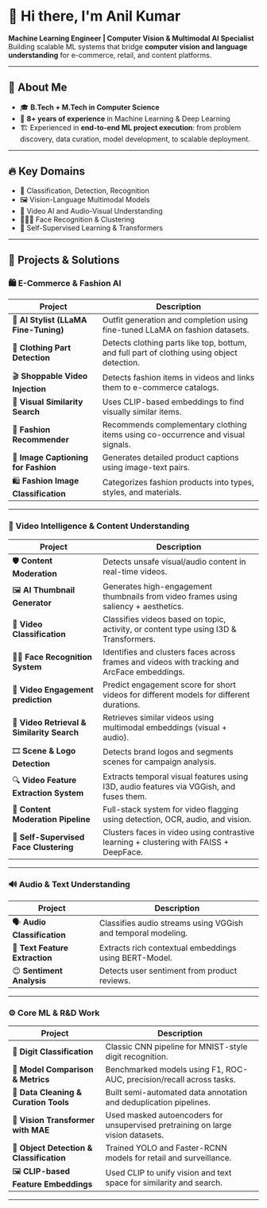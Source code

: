 # 👋 Hi there, I'm Anil Kumar

**Machine Learning Engineer | Computer Vision & Multimodal AI Specialist**  
Building scalable ML systems that bridge **computer vision and language understanding** for e-commerce, retail, and content platforms.

---

## 🧠 About Me

- 🎓 **B.Tech + M.Tech in Computer Science**
- 💼 **8+ years of experience** in Machine Learning & Deep Learning
- 🏗️ Experienced in **end-to-end ML project execution**: from problem discovery, data curation, model development, to scalable deployment.
  <!-- - 📊 Spent 70–80% of my time on **data curation and preparation**, ensuring clean and relevant datasets for high-performing models. -->

---

## 🔥 Key Domains

- 🧠 Classification, Detection, Recognition
- 🖼️ Vision-Language Multimodal Models
- 🎥 Video AI and Audio-Visual Understanding
- 🧑‍🤝‍🧑 Face Recognition & Clustering
- 🧵 Self-Supervised Learning & Transformers

---

## 🚀 Projects & Solutions

### 🛍️ E-Commerce & Fashion AI

| Project | Description |
|--------|-------------|
| 👗 **AI Stylist (LLaMA Fine-Tuning)** | Outfit generation and completion using fine-tuned LLaMA on fashion datasets. |
| 🧥 **Clothing Part Detection** | Detects clothing parts like top, bottum, and full part of clothing using object detection. |
| 🎬 **Shoppable Video Injection** | Detects fashion items in videos and links them to e-commerce catalogs. |
| 👗 **Visual Similarity Search** | Uses CLIP-based embeddings to find visually similar items. |
| 🧠 **Fashion Recommender** | Recommends complementary clothing items using co-occurrence and visual signals. |
| 🔎 **Image Captioning for Fashion** | Generates detailed product captions using image-text pairs. |
| 🛍️ **Fashion Image Classification** | Categorizes fashion products into types, styles, and materials. |

---

### 🎥 Video Intelligence & Content Understanding

| Project | Description |
|--------|-------------|
| 🛡️ **Content Moderation** | Detects unsafe visual/audio content in real-time videos. |
| 🖼️ **AI Thumbnail Generator** | Generates high-engagement thumbnails from video frames using saliency + aesthetics. |
| 🎥 **Video Classification** | Classifies videos based on topic, activity, or content type using I3D & Transformers. |
| 🧑‍🦰 **Face Recognition System** | Identifies and clusters faces across frames and videos with tracking and ArcFace embeddings. |
| 🎥 **Video Engagement prediction** | Predict engagement score for short videos for different models for different durations. |
| 🧠 **Video Retrieval & Similarity Search** | Retrieves similar videos using multimodal embeddings (visual + audio). |
| 🎞️ **Scene & Logo Detection** | Detects brand logos and segments scenes for campaign analysis. |
| 🔍 **Video Feature Extraction System** | Extracts temporal visual features using I3D, audio features via VGGish, and fuses them. |
| 🛑 **Content Moderation Pipeline** | Full-stack system for video flagging using detection, OCR, audio, and vision. |
| 👥 **Self-Supervised Face Clustering** | Clusters faces in video using contrastive learning + clustering with FAISS + DeepFace. |

---

### 🔊 Audio & Text Understanding

| Project | Description |
|--------|-------------|
| 🗣️ **Audio Classification** | Classifies audio streams using VGGish and temporal modeling. |
| 🧏 **Text Feature Extraction** | Extracts rich contextual embeddings using BERT-Model. |
| 😊 **Sentiment Analysis** | Detects user sentiment from product reviews. |

---

### ⚙️ Core ML & R&D Work

| Project | Description |
|--------|-------------|
| 🔢 **Digit Classification** | Classic CNN pipeline for MNIST-style digit recognition. |
| 🧪 **Model Comparison & Metrics** | Benchmarked models using F1, ROC-AUC, precision/recall across tasks. |
| 🧼 **Data Cleaning & Curation Tools** | Built semi-automated data annotation and deduplication pipelines. |
| 🧵 **Vision Transformer with MAE** | Used masked autoencoders for unsupervised pretraining on large vision datasets. |
| 🤖 **Object Detection & Classification** | Trained YOLO and Faster-RCNN models for retail and surveillance. |
| 🖼️ **CLIP-based Feature Embeddings** | Used CLIP to unify vision and text space for similarity and search. |

---


